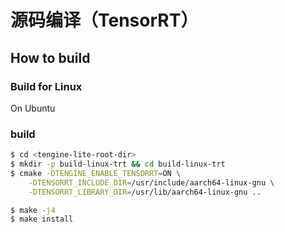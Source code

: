 # 源码编译（TensorRT）

## How to build

### Build for Linux

On Ubuntu

### build
```bash
$ cd <tengine-lite-root-dir>
$ mkdir -p build-linux-trt && cd build-linux-trt
$ cmake -DTENGINE_ENABLE_TENSORRT=ON \
    -DTENSORRT_INCLUDE_DIR=/usr/include/aarch64-linux-gnu \
    -DTENSORRT_LIBRARY_DIR=/usr/lib/aarch64-linux-gnu ..

$ make -j4
$ make install
```

